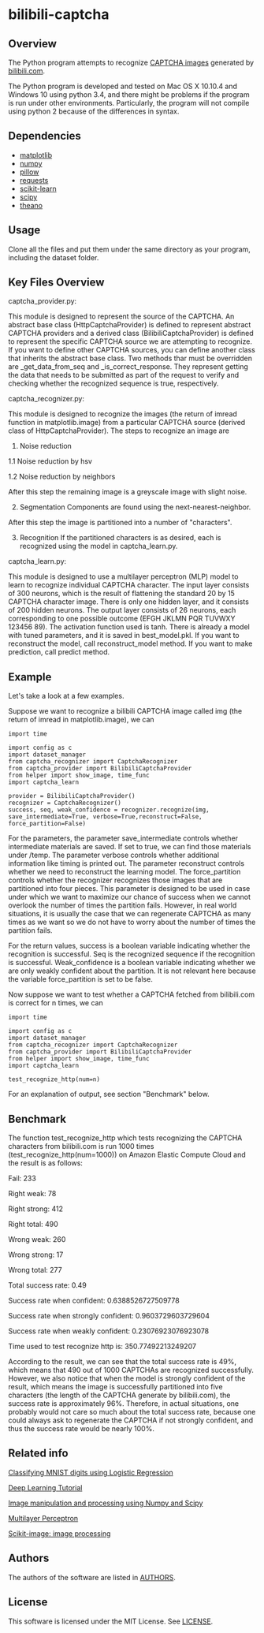 # bilibili-captcha

## Overview

The Python program attempts to recognize [CAPTCHA images](http://www.bilibili.com/captcha) generated by [bilibili.com](http://www.bilibili.com/).

The Python program is developed and tested on Mac OS X 10.10.4 and Windows 10 using python 3.4, and there might be
problems if the program is run under other environments. Particularly, the program will not compile using python
2 because of the differences in syntax.

## Dependencies

- [matplotlib](http://matplotlib.org)
- [numpy](http://www.numpy.org)
- [pillow](https://python-pillow.github.io/)
- [requests](http://www.python-requests.org/en/latest)
- [scikit-learn](http://scikit-learn.org/stable)
- [scipy](http://www.scipy.org)
- [theano](http://deeplearning.net/software/theano)

## Usage

Clone all the files and put them under the same directory as your program, including the dataset folder.

## Key Files Overview

captcha_provider.py:

This module is designed to represent the source of the CAPTCHA. An abstract base class (HttpCaptchaProvider) is 
defined to represent abstract CAPTCHA providers and a derived class (BilibiliCaptchaProvider) is defined to 
represent the specific CAPTCHA source we are attempting to recognize. If you want to define other CAPTCHA 
sources, you can define another class that inherits the abstract base class. Two methods thar must be
overridden are _get_data_from_seq and _is_correct_response. They represent getting the data that needs to be
submitted as part of the request to verify and checking whether the recognized sequence is true, respectively.

captcha_recognizer.py:

This module is designed to recognize the images (the return of imread function in matplotlib.image) from a 
particular CAPTCHA source (derived class of HttpCaptchaProvider). The steps to recognize an image are

1. Noise reduction 

  1.1 Noise reduction by hsv

  1.2 Noise reduction by neighbors

After this step the remaining image is a greyscale image with slight noise.

2. Segmentation
Components are found using the next-nearest-neighbor.

After this step the image is partitioned into a number of "characters".

3. Recognition
If the partitioned characters is as desired, each is recognized using the model in captcha_learn.py.


captcha_learn.py:

This module is designed to use a multilayer perceptron (MLP) model to learn to recognize individual CAPTCHA character.
The input layer consists of 300 neurons, which is the result of flattening the standard 20 by 15 CAPTCHA character image.
There is only one hidden layer, and it consists of 200 hidden neurons.
The output layer consists of 26 neurons, each corresponding to one possible outcome (EFGH JKLMN PQR TUVWXY  123456 89).
The activation function used is tanh.
There is already a model with tuned parameters, and it is saved in best_model.pkl.
If you want to reconstruct the model, call reconstruct_model method.
If you want to make prediction, call predict method.

## Example

Let's take a look at a few examples.

Suppose we want to recognize a bilibili CAPTCHA image called img (the return of imread in matplotlib.image), we can

    import time

    import config as c
    import dataset_manager
    from captcha_recognizer import CaptchaRecognizer
    from captcha_provider import BilibiliCaptchaProvider
    from helper import show_image, time_func
    import captcha_learn
    
    provider = BilibiliCaptchaProvider()
    recognizer = CaptchaRecognizer()
    success, seq, weak_confidence = recognizer.recognize(img, save_intermediate=True, verbose=True,reconstruct=False, force_partition=False)

For the parameters,
the parameter save_intermediate controls whether intermediate materials are saved.
If set to true, we can find those materials under /temp.
The parameter verbose controls whether additional information like timing is printed out.
The parameter reconstruct controls whether we need to reconstruct the learning model.
The force_partition controls whether the recognizer recognizes those images that are partitioned into four pieces.
This parameter is designed to be used in case under which we want to maximize our chance of success when we cannot
overlook the number of times the partition fails. However, in real world situations,
it is usually the case that we can regenerate CAPTCHA as many times as we want so we do not have to worry about the number of times the partition fails.

For the return values,
success is a boolean variable indicating whether the recognition is successful.
Seq is the recognized sequence if the recognition is successful.
Weak_confidence is a boolean variable indicating whether we are only weakly confident about the partition.
It is not relevant here because the variable force_partition is set to be false.

Now suppose we want to test whether a CAPTCHA fetched from bilibili.com is correct for n times, we can

    import time

    import config as c
    import dataset_manager
    from captcha_recognizer import CaptchaRecognizer
    from captcha_provider import BilibiliCaptchaProvider
    from helper import show_image, time_func
    import captcha_learn

    test_recognize_http(num=n)

For an explanation of output, see section "Benchmark" below.   


## Benchmark

The function test_recognize_http which tests recognizing the CAPTCHA characters from bilibili.com is run 1000 times
(test_recognize_http(num=1000)) on Amazon Elastic Compute Cloud and the result is as follows:

Fail:  233

Right weak:  78

Right strong:  412

Right total:  490

Wrong weak:  260

Wrong strong:  17

Wrong total:  277

Total success rate:  0.49

Success rate when confident:  0.6388526727509778

Success rate when strongly confident:  0.9603729603729604

Success rate when weakly confident:  0.23076923076923078

Time used to test recognize http is:  350.77492213249207

According to the result, we can see that the total success rate is 49%, which means that 490 out of 1000 CAPTCHAs are
recognized successfully. However, we also notice that when the model is strongly confident of the result, which means the
image is successfully partitioned into five characters (the length of the CAPTCHA generate by bilibili.com),
the success rate is approximately 96%. Therefore, in actual situations, one probably would not care so much about
the total success rate, because one could always ask to regenerate the CAPTCHA if not strongly confident,
and thus the success rate would be nearly 100%.

## Related info

[Classifying MNIST digits using Logistic Regression](http://deeplearning.net/tutorial/logreg.html)

[Deep Learning Tutorial](http://deeplearning.net/tutorial/contents.html)

[Image manipulation and processing using Numpy and Scipy](http://scipy-lectures.github.io/advanced/image_processing/)

[Multilayer Perceptron](http://deeplearning.net/tutorial/mlp.html)

[Scikit-image: image processing](http://scipy-lectures.github.io/packages/scikit-image/)

## Authors

The authors of the software are listed in [AUTHORS](AUTHORS).

## License

This software is licensed under the MIT License. See [LICENSE](LICENSE).
